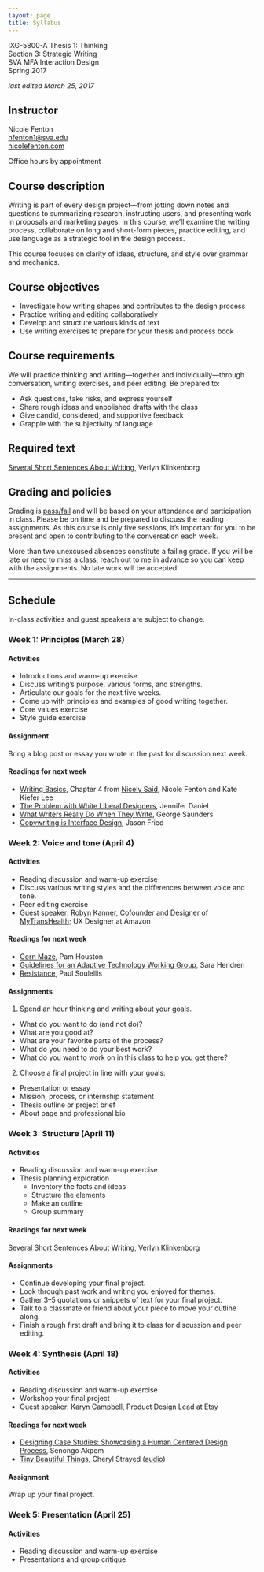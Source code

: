 ```yaml
---
layout: page
title: Syllabus
---
```


IXG-5800-A Thesis 1: Thinking  
Section 3: Strategic Writing  
SVA MFA Interaction Design  
Spring 2017

*last edited March 25, 2017*

## Instructor

Nicole Fenton  
[nfenton1@sva.edu](mailto:nfenton1@sva.edu)  
[nicolefenton.com](http://nicolefenton.com)

Office hours by appointment

## Course description

Writing is part of every design project—from jotting down notes and questions to summarizing research, instructing users, and presenting work in proposals and marketing pages. In this course, we’ll examine the writing process, collaborate on long and short-form pieces, practice editing, and use language as a strategic tool in the design process.

This course focuses on clarity of ideas, structure, and style over grammar and mechanics.

## Course objectives

* Investigate how writing shapes and contributes to the design process
* Practice writing and editing collaboratively
* Develop and structure various kinds of text
* Use writing exercises to prepare for your thesis and process book

## Course requirements

We will practice thinking and writing—together and individually—through conversation, writing exercises, and peer editing. Be prepared to:

* Ask questions, take risks, and express yourself
* Share rough ideas and unpolished drafts with the class
* Give candid, considered, and supportive feedback
* Grapple with the subjectivity of language

## Required text

[Several Short Sentences About Writing](http://www.penguinrandomhouse.com/books/93789/several-short-sentences-about-writing-by-verlyn-klinkenborg/9780307279415/), Verlyn Klinkenborg

## Grading and policies

Grading is [pass/fail](http://interactiondesign.sva.edu/wiki/pmwiki.php/Site/GradingCriteria) and will be based on your attendance and participation in class. Please be on time and be prepared to discuss the reading assignments. As this course is only five sessions, it’s important for you to be present and open to contributing to the conversation each week.

More than two unexcused absences constitute a failing grade. If you will be late or need to miss a class, reach out to me in advance so you can keep with the assignments. No late work will be accepted.

---

## Schedule

In-class activities and guest speakers are subject to change.

### Week 1: Principles (March 28)

#### Activities
* Introductions and warm-up exercise
* Discuss writing’s purpose, various forms, and strengths.
* Articulate our goals for the next five weeks.
* Come up with principles and examples of good writing together.
* Core values exercise
* Style guide exercise

#### Assignment
Bring a blog post or essay you wrote in the past for discussion next week.

#### Readings for next week
* [Writing Basics](http://ptgmedia.pearsoncmg.com/images/9780321988195/samplepages/0321988191.pdf), Chapter 4 from [Nicely Said](http://www.nicelysaid.co), Nicole Fenton and Kate Kiefer Lee
* [The Problem with White Liberal Designers](https://medium.com/@jenniferdaniel/the-problem-with-white-liberal-designers-1a8f8bdd6ead), Jennifer Daniel
* [What Writers Really Do When They Write](https://www.theguardian.com/books/2017/mar/04/what-writers-really-do-when-they-write), George Saunders
* [Copywriting is Interface Design](http://gettingreal.37signals.com/ch09_Copywriting_is_Interface_Design.php), Jason Fried

### Week 2: Voice and tone (April 4)

#### Activities
* Reading discussion and warm-up exercise
* Discuss various writing styles and the differences between voice and tone.
* Peer editing exercise
* Guest speaker: [Robyn Kanner](http://robynkanner.com/), Cofounder and Designer of [MyTransHealth](http://mytranshealth.com/); UX Designer at Amazon

#### Readings for next week
* [Corn Maze](http://hungermtn.org/corn-maze/), Pam Houston
* [Guidelines for an Adaptive Technology Working Group](http://aplusa.org/#manifesto), Sara Hendren
* [Resistance](http://counterpractice.tumblr.com/), Paul Soulellis

#### Assignments

1. Spend an hour thinking and writing about your goals.
  * What do you want to do (and not do)?
  * What are you good at?
  * What are your favorite parts of the process?
  * What do you need to do your best work?
  * What do you want to work on in this class to help you get there?

2. Choose a final project in line with your goals:
  * Presentation or essay
  * Mission, process, or internship statement
  * Thesis outline or project brief
  * About page and professional bio

### Week 3: Structure (April 11)

#### Activities

* Reading discussion and warm-up exercise
* Thesis planning exploration
  * Inventory the facts and ideas
  * Structure the elements
  * Make an outline
  * Group summary

#### Readings for next week
[Several Short Sentences About Writing](http://www.penguinrandomhouse.com/books/93789/several-short-sentences-about-writing-by-verlyn-klinkenborg/9780307279415/), Verlyn Klinkenborg

#### Assignments
* Continue developing your final project.
* Look through past work and writing you enjoyed for themes.
* Gather 3–5 quotations or snippets of text for your final project.
* Talk to a classmate or friend about your piece to move your outline along.
* Finish a rough first draft and bring it to class for discussion and peer editing.

### Week 4: Synthesis (April 18)

#### Activities
* Reading discussion and warm-up exercise
* Workshop your final project
* Guest speaker: [Karyn Campbell](http://www.karyncampbell.com/), Product Design Lead at Etsy

#### Readings for next week
* [Designing Case Studies: Showcasing a Human Centered Design Process](https://www.smashingmagazine.com/2015/02/designing-case-studies-human-centered-design-process/), Senongo Akpem
* [Tiny Beautiful Things](http://therumpus.net/2011/02/dear-sugar-the-rumpus-advice-column-64/), Cheryl Strayed ([audio](http://www.kqed.org/arts/programs/writersblock/profile.jsp?essid=104693))

#### Assignment
Wrap up your final project.

### Week 5: Presentation (April 25)

#### Activities
* Reading discussion and warm-up exercise
* Presentations and group critique
